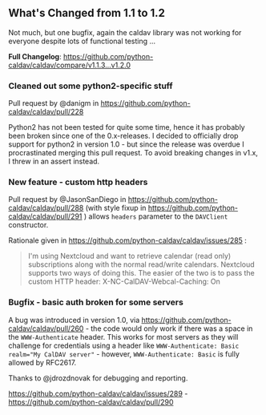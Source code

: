 ## What's Changed from 1.1 to 1.2

Not much, but one bugfix, again the caldav library was not working for everyone despite lots of functional testing  ...

**Full Changelog**: https://github.com/python-caldav/caldav/compare/v1.1.3...v1.2.0

### Cleaned out some python2-specific stuff

Pull request by @danigm in https://github.com/python-caldav/caldav/pull/228

Python2 has not been tested for quite some time, hence it has probably been broken since one of the 0.x-releases.  I decided to officially drop support for python2 in version 1.0 - but since the release was overdue I procrastinated merging this pull request.  To avoid breaking changes in v1.x, I threw in an assert instead.

### New feature - custom http headers

Pull request by @JasonSanDiego in https://github.com/python-caldav/caldav/pull/288 (with style fixup in https://github.com/python-caldav/caldav/pull/291 ) allows `headers` parameter to the `DAVClient` constructor.

Rationale given in https://github.com/python-caldav/caldav/issues/285 :

> I'm using Nextcloud and want to retrieve calendar (read only) subscriptions along with the normal read/write calendars. Nextcloud supports two ways of doing this. The easier of the two is to pass the custom HTTP header: X-NC-CalDAV-Webcal-Caching: On

### Bugfix - basic auth broken for some servers

A bug was introduced in version 1.0, via https://github.com/python-caldav/caldav/pull/260 - the code would only work if there was a space in the `WWW-Authenticate` header.  This works for most servers as they will challenge for credentials using a header like `WWW-Authenticate: Basic realm="My CalDAV server"` - however, `WWW-Authenticate: Basic` is fully allowed by RFC2617.

Thanks to @jdrozdnovak for debugging and reporting.

https://github.com/python-caldav/caldav/issues/289 - https://github.com/python-caldav/caldav/pull/290
